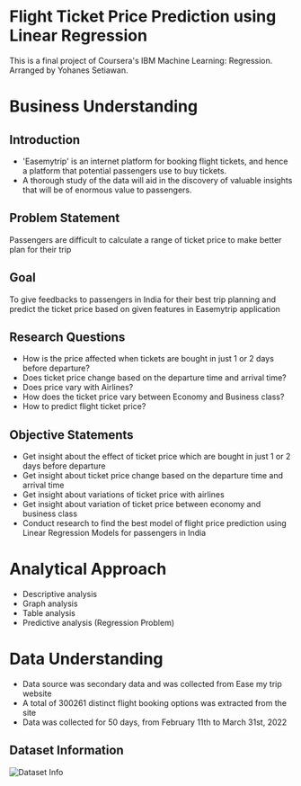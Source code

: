 # Flight Ticket Price Prediction using Linear Regression
This is a final project of Coursera's IBM Machine Learning: Regression. </br>
Arranged by Yohanes Setiawan.

# **Business Understanding**

## Introduction
- 'Easemytrip' is an internet platform for booking flight tickets, and hence a platform that potential passengers use to buy tickets. 
- A thorough study of the data will aid in the discovery of valuable insights that will be of enormous value to passengers.

## Problem Statement

Passengers are difficult to calculate a range of ticket price to make better plan for their trip

## Goal

To give feedbacks to passengers in India for their best trip planning and predict the ticket price based on given features in Easemytrip application

## Research Questions
- How is the price affected when tickets are bought in just 1 or 2 days before departure?
- Does ticket price change based on the departure time and arrival time?
- Does price vary with Airlines?
- How does the ticket price vary between Economy and Business class?
- How to predict flight ticket price?

## Objective Statements

- Get insight about the effect of ticket price which are bought in just 1 or 2 days before departure
- Get insight about ticket price change based on the departure time and arrival time
- Get insight about variations of ticket price with airlines
- Get insight about variation of ticket price between economy and business class
- Conduct research to find the best model of flight price prediction using Linear Regression Models for passengers in India

# **Analytical Approach**

- Descriptive analysis
- Graph analysis
- Table analysis
- Predictive analysis (Regression Problem)

# **Data Understanding**

- Data source was secondary data and was collected from Ease my trip website
- A total of 300261 distinct flight booking options was extracted from the site
- Data was collected for 50 days, from February 11th to March 31st, 2022

## Dataset Information
![Dataset Info](https://drive.google.com/file/d/1LC33M9acmR9y14oTHOnwFNVVoPMMIZ9k/view?usp=sharing)